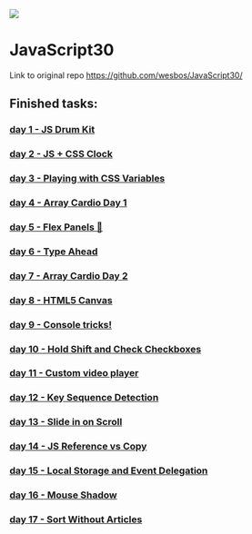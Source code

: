 ![](https://javascript30.com/images/JS3-social-share.png)


# JavaScript30

Link to original repo https://github.com/wesbos/JavaScript30/


## Finished tasks:
### <a href='https://tatsiak.github.io/JavaScript30/01%20-%20JavaScript%20Drum%20Kit/index.html'>day 1 - JS Drum Kit</a>

### <a href='https://tatsiak.github.io/JavaScript30/02%20-%20JS%20and%20CSS%20Clock/index.html'>day 2 - JS + CSS Clock</a>

### <a href='https://tatsiak.github.io/JavaScript30/03%20-%20CSS%20Variables/index.html'>day 3 - Playing with CSS Variables</a>

### <a href='https://tatsiak.github.io/JavaScript30/04%20-%20Array%20Cardio%20Day%201/index.html'>day 4 - Array Cardio Day 1</a>

### <a href='https://tatsiak.github.io/JavaScript30/05%20-%20Flex%20Panel%20Gallery/index.html'>day 5 - Flex Panels 💪</a>

### <a href='https://tatsiak.github.io/JavaScript30/06%20-%20Type%20Ahead/index.html'>day 6 - Type Ahead</a>

### <a href='https://tatsiak.github.io/JavaScript30/07%20-%20Array%20Cardio%20Day%202/index.html'>day 7 - Array Cardio Day 2</a>

### <a href='https://tatsiak.github.io/JavaScript30/08%20-%20Fun%20with%20HTML5%20Canvas/index.html'>day 8 - HTML5 Canvas</a>

### <a href='https://tatsiak.github.io/JavaScript30/09%20-%20Dev%20Tools%20Domination/index.html'>day 9 - Console tricks!</a>

### <a href='https://tatsiak.github.io/JavaScript30/10%20-%20Hold%20Shift%20and%20Check%20Checkboxes/index.html'>day 10 - Hold Shift and Check Checkboxes</a>

### <a href='https://tatsiak.github.io/JavaScript30/11%20-%20Custom%20Video%20Player/index.html'>day 11 - Custom video player</a>

### <a href='https://tatsiak.github.io/JavaScript30/12%20-%20Key%20Sequence%20Detection/index.html'>day 12 - Key Sequence Detection</a>

### <a href='https://tatsiak.github.io/JavaScript30/13%20-%20Slide%20in%20on%20Scroll/index.html'>day 13 - Slide in on Scroll</a>

### <a href='https://tatsiak.github.io/JavaScript30/14%20-%20JavaScript%20References%20VS%20Copying/index.html'>day 14 - JS Reference vs Copy</a>

### <a href='https://tatsiak.github.io/JavaScript30/15%20-%20LocalStorage/index.html'>day 15 - Local Storage and Event Delegation</a>

### <a href='https://tatsiak.github.io/JavaScript30/16%20-%20Mouse%20Move%20Shadow/index.html'>day 16 - Mouse Shadow</a>

### <a href='https://tatsiak.github.io/JavaScript30/17%20-%20Sort%20Without%20Articles/index.html'>day 17 - Sort Without Articles</a>

